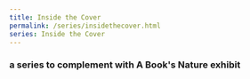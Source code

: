 ```yaml
---
title: Inside the Cover
permalink: /series/insidethecover.html
series: Inside the Cover
---
```


### a series to complement with A Book's Nature exhibit